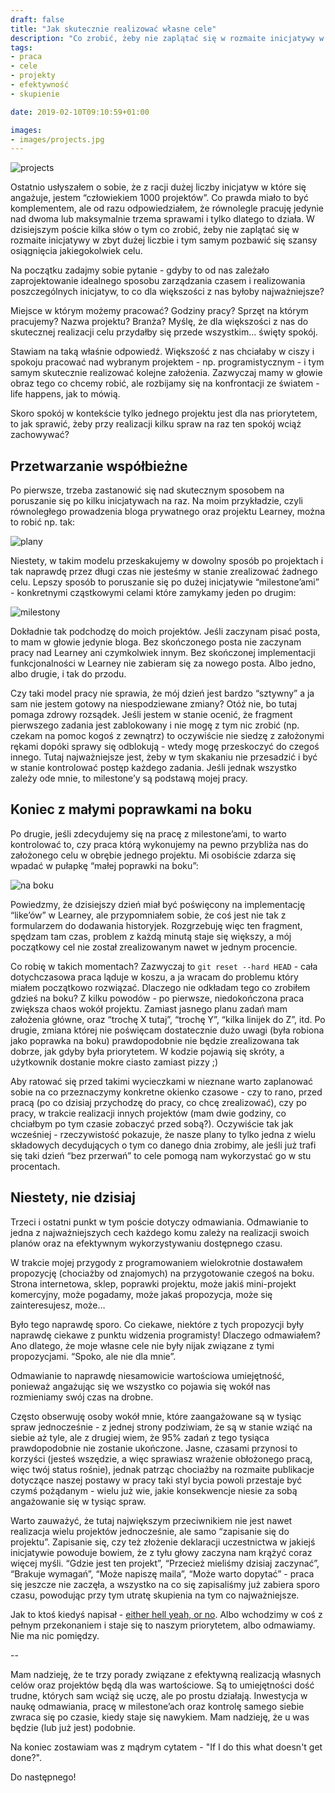 ```yaml
---
draft: false
title: "Jak skutecznie realizować własne cele"
description: "Co zrobić, żeby nie zaplątać się w rozmaite inicjatywy w zbyt dużej liczbie i tym samym pozbawić się szansy osiągnięcia jakiegokolwiek celu."
tags: 
- praca
- cele
- projekty
- efektywność
- skupienie

date: 2019-02-10T09:10:59+01:00

images:
- images/projects.jpg
---
```


![projects](/images/projects.jpg)

Ostatnio usłyszałem o sobie, że z racji dużej liczby inicjatyw w które się angażuje, jestem “człowiekiem 1000 projektów”. Co prawda miało to być komplementem, ale od razu odpowiedziałem, że równolegle pracuję jedynie nad dwoma lub maksymalnie trzema sprawami i tylko dlatego to działa. W dzisiejszym poście kilka słów o tym co zrobić, żeby nie zaplątać się w rozmaite inicjatywy w zbyt dużej liczbie i tym samym pozbawić się szansy osiągnięcia jakiegokolwiek celu.

Na początku zadajmy sobie pytanie - gdyby to od nas zależało zaprojektowanie idealnego sposobu zarządzania czasem i realizowania poszczególnych inicjatyw, to co dla większości z nas byłoby najważniejsze? 

Miejsce w którym możemy pracować? Godziny pracy? Sprzęt na którym pracujemy? Nazwa projektu? Branża? Myślę, że dla większości z nas do skutecznej realizacji celu przydałby się przede wszystkim... święty spokój. 

Stawiam na taką właśnie odpowiedź. Większość z nas chciałaby w ciszy i spokoju pracować nad wybranym projektem - np. programistycznym - i tym samym skutecznie realizować kolejne założenia. Zazwyczaj mamy w głowie obraz tego co chcemy robić, ale rozbijamy się na konfrontacji ze światem - life happens, jak to mówią.

Skoro spokój w kontekście tylko jednego projektu jest dla nas priorytetem, to jak sprawić, żeby przy realizacji kilku spraw na raz ten spokój wciąż zachowywać?

## Przetwarzanie współbieżne

Po pierwsze, trzeba zastanowić się nad skutecznym sposobem na poruszanie się po kilku inicjatywach na raz. Na moim przykładzie, czyli równoległego prowadzenia bloga prywatnego oraz projektu Learney, można to robić np. tak:

![plany](/images/plany_a.jpg)

Niestety, w takim modelu przeskakujemy w dowolny sposób po projektach i tak naprawdę przez długi czas nie jesteśmy w stanie zrealizować żadnego celu. Lepszy sposób to poruszanie się po dużej inicjatywie “milestone’ami” - konkretnymi cząstkowymi celami które zamykamy jeden po drugim:

![milestony](/images/plany_b.jpg)

Dokładnie tak podchodzę do moich projektów. Jeśli zaczynam pisać posta, to mam w głowie jedynie bloga. Bez skończonego posta nie zaczynam pracy nad Learney ani czymkolwiek innym. Bez skończonej implementacji funkcjonalności w Learney nie zabieram się za nowego posta. Albo jedno, albo drugie, i tak do przodu.

Czy taki model pracy nie sprawia, że mój dzień jest bardzo “sztywny” a ja sam nie jestem gotowy na niespodziewane zmiany? Otóż nie, bo tutaj pomaga zdrowy rozsądek. Jeśli jestem w stanie ocenić, że fragment pierwszego zadania jest zablokowany i nie mogę z tym nic zrobić (np. czekam na pomoc kogoś z zewnątrz) to oczywiście nie siedzę z założonymi rękami dopóki sprawy się odblokują - wtedy mogę przeskoczyć do czegoś innego. Tutaj najważniejsze jest, żeby w tym skakaniu nie przesadzić i być w stanie kontrolować postęp każdego zadania. Jeśli jednak wszystko zależy ode mnie, to milestone’y są podstawą mojej pracy.

## Koniec z małymi poprawkami na boku

Po drugie, jeśli zdecydujemy się na pracę z milestone’ami, to warto kontrolować to, czy praca którą wykonujemy na pewno przybliża nas do założonego celu w obrębie jednego projektu. Mi osobiście zdarza się wpadać w pułapkę “małej poprawki na boku”: 

![na boku](/images/projekt_na_boku.jpg)

Powiedzmy, że dzisiejszy dzień miał być poświęcony na implementację “like’ów” w Learney, ale przypomniałem sobie, że coś jest nie tak z formularzem do dodawania historyjek. Rozgrzebuję więc ten fragment, spędzam tam czas, problem z każdą minutą staje się większy, a mój początkowy cel nie został zrealizowanym nawet w jednym procencie.

Co robię w takich momentach? Zazwyczaj to `git reset --hard HEAD` - cała dotychczasowa praca ląduje w koszu, a ja wracam do problemu który miałem początkowo rozwiązać. Dlaczego nie odkładam tego co zrobiłem gdzieś na boku? Z kilku powodów - po pierwsze, niedokończona praca zwiększa chaos wokół projektu. Zamiast jasnego planu zadań mam założenia główne, oraz “trochę X tutaj”, “trochę Y”, “kilka linijek do Z”, itd. Po drugie, zmiana której nie poświęcam dostatecznie dużo uwagi (była robiona jako poprawka na boku) prawdopodobnie nie będzie zrealizowana tak dobrze, jak gdyby była priorytetem. W kodzie pojawią się skróty, a użytkownik dostanie mokre ciasto zamiast pizzy ;)

Aby ratować się przed takimi wycieczkami w nieznane warto zaplanować sobie na co przeznaczymy konkretne okienko czasowe - czy to rano, przed pracą (po co dzisiaj przychodzę do pracy, co chcę zrealizować), czy po pracy, w trakcie realizacji innych projektów (mam dwie godziny, co chciałbym po tym czasie zobaczyć przed sobą?). Oczywiście tak jak wcześniej - rzeczywistość pokazuje, że nasze plany to tylko jedna z wielu składowych decydujących o tym co danego dnia zrobimy, ale jeśli już trafi się taki dzień “bez przerwań” to cele pomogą nam wykorzystać go w stu procentach.

## Niestety, nie dzisiaj

Trzeci i ostatni punkt w tym poście dotyczy odmawiania. Odmawianie to jedna z najważniejszych cech każdego komu zależy na realizacji swoich planów oraz na efektywnym wykorzystywaniu dostępnego czasu.

W trakcie mojej przygody z programowaniem wielokrotnie dostawałem propozycję (chociażby od znajomych) na przygotowanie czegoś na boku. Strona internetowa, sklep, poprawki projektu, może jakiś mini-projekt komercyjny, może pogadamy, może jakaś propozycja, może się zainteresujesz, może…

Było tego naprawdę sporo. Co ciekawe, niektóre z tych propozycji były naprawdę ciekawe z punktu widzenia programisty! Dlaczego odmawiałem? Ano dlatego, że moje własne cele nie były nijak związane z tymi propozycjami. “Spoko, ale nie dla mnie”.

Odmawianie to naprawdę niesamowicie wartościowa umiejętność, ponieważ angażując się we wszystko co pojawia się wokół nas rozmieniamy swój czas na drobne. 

Często obserwuję osoby wokół mnie, które zaangażowane są w tysiąc spraw jednocześnie - z jednej strony podziwiam, że są w stanie wziąć na siebie aż tyle, ale z drugiej wiem, że 95% zadań z tego tysiąca prawdopodobnie nie zostanie ukończone. Jasne, czasami przynosi to korzyści (jesteś wszędzie, a więc sprawiasz wrażenie obłożonego pracą, więc twój status rośnie), jednak patrząc chociażby na rozmaite publikacje dotyczące naszej postawy w pracy taki styl bycia powoli przestaje być czymś pożądanym - wielu już wie, jakie konsekwencje niesie za sobą angażowanie się w tysiąc spraw.

Warto zauważyć, że tutaj największym przeciwnikiem nie jest nawet realizacja wielu projektów jednocześnie, ale samo “zapisanie się do projektu”. Zapisanie się, czy też złożenie deklaracji uczestnictwa w jakiejś inicjatywie powoduje bowiem, że z tyłu głowy zaczyna nam krążyć coraz więcej myśli. “Gdzie jest ten projekt”, “Przecież mieliśmy dzisiaj zaczynać”, “Brakuje wymagań”, “Może napiszę maila”, “Może warto dopytać” - praca się jeszcze nie zaczęła, a wszystko na co się zapisaliśmy już zabiera sporo czasu, powodując przy tym utratę skupienia na tym co najważniejsze.

Jak to ktoś kiedyś napisał - [either hell yeah, or no](https://sivers.org/hellyeah). Albo wchodzimy w coś z pełnym przekonaniem i staje się to naszym priorytetem, albo odmawiamy. Nie ma nic pomiędzy.

-- 

Mam nadzieję, że te trzy porady związane z efektywną realizacją własnych celów oraz projektów będą dla was wartościowe. Są to umiejętności dość trudne, których sam wciąż się uczę, ale po prostu działają. Inwestycja w naukę odmawiania, pracę w milestone’ach oraz kontrolę samego siebie zwraca się po czasie, kiedy staje się nawykiem. Mam nadzieję, że u was będzie (lub już jest) podobnie.

Na koniec zostawiam was z mądrym cytatem - "If I do this what doesn't get done?".

Do następnego!